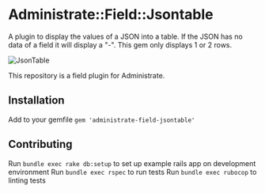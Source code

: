 # Administrate::Field::Jsontable

A plugin to display the values of a JSON into a table. If the JSON has no data
of a field it will display a "-". This gem only displays 1 or 2 rows.

![JsonTable](https://user-images.githubusercontent.com/7603314/29417081-9fa39038-832d-11e7-9189-b1baaccd8ec6.png)

This repository is a field plugin for Administrate.

## Installation

Add to your gemfile `gem 'administrate-field-jsontable'`

[Administrate]: https://github.com/thoughtbot/administrate

## Contributing

Run `bundle exec rake db:setup` to set up example rails app on development environment
Run `bundle exec rspec` to run tests
Run `bundle exec rubocop` to linting tests

